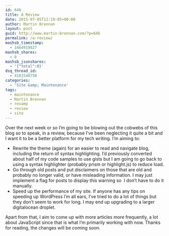 ```yaml
---
id: 646
title: A Review
date: 2015-07-05T12:19:05+00:00
author: Martin Brennan
layout: post
guid: http://www.martin-brennan.com/?p=646
permalink: /a-review/
mashsb_timestamp:
  - 1464919827
mashsb_shares:
  - 0
mashsb_jsonshares:
  - '{"total":0}'
dsq_thread_id:
  - 4181548758
categories:
  - 'Site &amp; Maintenance'
tags:
  - maintenance
  - Martin Brennan
  - revamp
  - review
  - site
---
```

Over the next week or so I&#8217;m going to be blowing out the cobwebs of this blog so to speak, in a review, because I&#8217;ve been neglecting it quite a bit and I want it to be a better platform for my tech writing. I&#8217;m aiming to:

  * Rewrite the theme (again) for an easier to read and navigate blog, including the return of syntax highlighting. I&#8217;d previously converted about half of my code samples to use gists but I am going to go back to using a syntax highlighter (probably prism or highlight.js) to reduce load.
  * Go through old posts and put disclaimers on those that are old and probably no longer valid, or have misleading information. I may just implement a flag for posts to display this warning so  I don&#8217;t have to do it manually.
  * Speed up the performance of my site. If anyone has any tips on speeding up WordPress I&#8217;m all ears, I&#8217;ve tried to do a lot of things but they don&#8217;t seem to work for long. I may end up upgrading to a larger digitalocean droplet.

Apart from that, I aim to come up with more articles more frequently, a lot about JavaScript since that is what I&#8217;m primarily working with now. Thanks for reading, the changes will be coming soon.